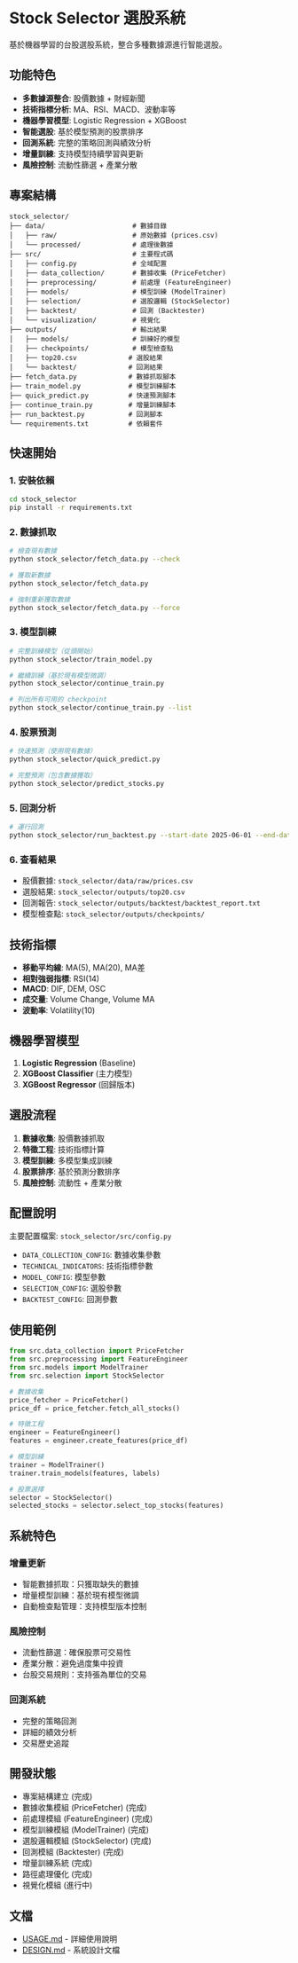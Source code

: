# Stock Selector 選股系統

基於機器學習的台股選股系統，整合多種數據源進行智能選股。

## 功能特色

- **多數據源整合**: 股價數據 + 財經新聞
- **技術指標分析**: MA、RSI、MACD、波動率等
- **機器學習模型**: Logistic Regression + XGBoost
- **智能選股**: 基於模型預測的股票排序
- **回測系統**: 完整的策略回測與績效分析
- **增量訓練**: 支持模型持續學習與更新
- **風險控制**: 流動性篩選 + 產業分散

## 專案結構

```
stock_selector/
├── data/                      # 數據目錄
│   ├── raw/                   # 原始數據 (prices.csv)
│   └── processed/             # 處理後數據
├── src/                       # 主要程式碼
│   ├── config.py              # 全域配置
│   ├── data_collection/       # 數據收集 (PriceFetcher)
│   ├── preprocessing/         # 前處理 (FeatureEngineer)
│   ├── models/                # 模型訓練 (ModelTrainer)
│   ├── selection/             # 選股邏輯 (StockSelector)
│   ├── backtest/              # 回測 (Backtester)
│   └── visualization/         # 視覺化
├── outputs/                   # 輸出結果
│   ├── models/                # 訓練好的模型
│   ├── checkpoints/           # 模型檢查點
│   ├── top20.csv             # 選股結果
│   └── backtest/             # 回測結果
├── fetch_data.py             # 數據抓取腳本
├── train_model.py            # 模型訓練腳本
├── quick_predict.py          # 快速預測腳本
├── continue_train.py         # 增量訓練腳本
├── run_backtest.py           # 回測腳本
└── requirements.txt          # 依賴套件
```

## 快速開始

### 1. 安裝依賴

```bash
cd stock_selector
pip install -r requirements.txt
```

### 2. 數據抓取

```bash
# 檢查現有數據
python stock_selector/fetch_data.py --check

# 獲取新數據
python stock_selector/fetch_data.py

# 強制重新獲取數據
python stock_selector/fetch_data.py --force
```

### 3. 模型訓練

```bash
# 完整訓練模型（從頭開始）
python stock_selector/train_model.py

# 繼續訓練（基於現有模型微調）
python stock_selector/continue_train.py

# 列出所有可用的 checkpoint
python stock_selector/continue_train.py --list
```

### 4. 股票預測

```bash
# 快速預測（使用現有數據）
python stock_selector/quick_predict.py

# 完整預測（包含數據獲取）
python stock_selector/predict_stocks.py
```

### 5. 回測分析

```bash
# 運行回測
python stock_selector/run_backtest.py --start-date 2025-06-01 --end-date 2025-08-31 --capital 1000000 --top-n 10
```

### 6. 查看結果

- 股價數據: `stock_selector/data/raw/prices.csv`
- 選股結果: `stock_selector/outputs/top20.csv`
- 回測報告: `stock_selector/outputs/backtest/backtest_report.txt`
- 模型檢查點: `stock_selector/outputs/checkpoints/`

## 技術指標

- **移動平均線**: MA(5), MA(20), MA差
- **相對強弱指標**: RSI(14)
- **MACD**: DIF, DEM, OSC
- **成交量**: Volume Change, Volume MA
- **波動率**: Volatility(10)

## 機器學習模型

1. **Logistic Regression** (Baseline)
2. **XGBoost Classifier** (主力模型)
3. **XGBoost Regressor** (回歸版本)

## 選股流程

1. **數據收集**: 股價數據抓取
2. **特徵工程**: 技術指標計算
3. **模型訓練**: 多模型集成訓練
4. **股票排序**: 基於預測分數排序
5. **風險控制**: 流動性 + 產業分散

## 配置說明

主要配置檔案: `stock_selector/src/config.py`

- `DATA_COLLECTION_CONFIG`: 數據收集參數
- `TECHNICAL_INDICATORS`: 技術指標參數
- `MODEL_CONFIG`: 模型參數
- `SELECTION_CONFIG`: 選股參數
- `BACKTEST_CONFIG`: 回測參數

## 使用範例

```python
from src.data_collection import PriceFetcher
from src.preprocessing import FeatureEngineer
from src.models import ModelTrainer
from src.selection import StockSelector

# 數據收集
price_fetcher = PriceFetcher()
price_df = price_fetcher.fetch_all_stocks()

# 特徵工程
engineer = FeatureEngineer()
features = engineer.create_features(price_df)

# 模型訓練
trainer = ModelTrainer()
trainer.train_models(features, labels)

# 股票選擇
selector = StockSelector()
selected_stocks = selector.select_top_stocks(features)
```

## 系統特色

### 增量更新
- 智能數據抓取：只獲取缺失的數據
- 增量模型訓練：基於現有模型微調
- 自動檢查點管理：支持模型版本控制

### 風險控制
- 流動性篩選：確保股票可交易性
- 產業分散：避免過度集中投資
- 台股交易規則：支持張為單位的交易

### 回測系統
- 完整的策略回測
- 詳細的績效分析
- 交易歷史追蹤

## 開發狀態

- 專案結構建立 (完成)
- 數據收集模組 (PriceFetcher) (完成)
- 前處理模組 (FeatureEngineer) (完成)
- 模型訓練模組 (ModelTrainer) (完成)
- 選股邏輯模組 (StockSelector) (完成)
- 回測模組 (Backtester) (完成)
- 增量訓練系統 (完成)
- 路徑處理優化 (完成)
- 視覺化模組 (進行中)

## 文檔

- [USAGE.md](stock_selector/USAGE.md) - 詳細使用說明
- [DESIGN.md](DESIGN.md) - 系統設計文檔